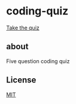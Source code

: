 # coding-quiz
[Take the quiz](https://fzl666.github.io/coding-quiz/)
## about
Five question coding quiz
## License
[MIT](https://choosealicense.com/licenses/mit/)
